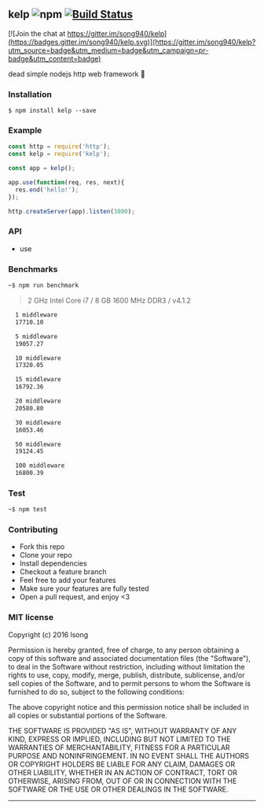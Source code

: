 ## kelp ![npm](https://badge.fury.io/js/kelp.png) [![Build Status](https://travis-ci.org/song940/kelp.svg?branch=master)](https://travis-ci.org/song940/kelp)

[![Join the chat at https://gitter.im/song940/kelp](https://badges.gitter.im/song940/kelp.svg)](https://gitter.im/song940/kelp?utm_source=badge&utm_medium=badge&utm_campaign=pr-badge&utm_content=badge)

dead simple nodejs http web framework :rocket:

### Installation
````
$ npm install kelp --save
````

### Example
````javascript
const http = require('http');
const kelp = require('kelp');

const app = kelp();

app.use(function(req, res, next){
  res.end('hello!');
});

http.createServer(app).listen(3000);
````

### API

+ use

### Benchmarks

```bash
~$ npm run benchmark
```

> 2 GHz Intel Core i7 / 8 GB 1600 MHz DDR3 / v4.1.2

```bash
  1 middleware
  17710.10

  5 middleware
  19057.27

  10 middleware
  17320.05

  15 middleware
  16792.36

  20 middleware
  20580.80

  30 middleware
  16053.46

  50 middleware
  19124.45

  100 middleware
  16800.39
```

### Test

```bash
~$ npm test
```

### Contributing
- Fork this repo
- Clone your repo
- Install dependencies
- Checkout a feature branch
- Feel free to add your features
- Make sure your features are fully tested
- Open a pull request, and enjoy <3

### MIT license
Copyright (c) 2016 lsong

Permission is hereby granted, free of charge, to any person obtaining a copy
of this software and associated documentation files (the &quot;Software&quot;), to deal
in the Software without restriction, including without limitation the rights
to use, copy, modify, merge, publish, distribute, sublicense, and/or sell
copies of the Software, and to permit persons to whom the Software is
furnished to do so, subject to the following conditions:

The above copyright notice and this permission notice shall be included in
all copies or substantial portions of the Software.

THE SOFTWARE IS PROVIDED &quot;AS IS&quot;, WITHOUT WARRANTY OF ANY KIND, EXPRESS OR
IMPLIED, INCLUDING BUT NOT LIMITED TO THE WARRANTIES OF MERCHANTABILITY,
FITNESS FOR A PARTICULAR PURPOSE AND NONINFRINGEMENT. IN NO EVENT SHALL THE
AUTHORS OR COPYRIGHT HOLDERS BE LIABLE FOR ANY CLAIM, DAMAGES OR OTHER
LIABILITY, WHETHER IN AN ACTION OF CONTRACT, TORT OR OTHERWISE, ARISING FROM,
OUT OF OR IN CONNECTION WITH THE SOFTWARE OR THE USE OR OTHER DEALINGS IN
THE SOFTWARE.

---
